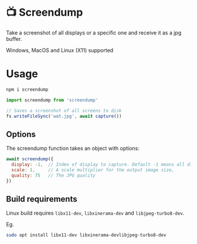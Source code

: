 # 📺 Screendump

Take a screenshot of all displays or a specific one and receive it as a jpg buffer.

Windows, MacOS and Linux (X11) supported

# Usage

```bash
npm i screendump
```

```js
import screendump from 'screendump'

// Saves a screenshot of all screens to disk
fs.writeFileSync('wat.jpg', await capture())
```

## Options

The screendump function takes an object with options:
```js
await screendump({
  display: -1,  // Index of display to capture. Default -1 means all displays,
  scale: 1,     // A scale multiplier for the output image size,
  quality: 75   // The JPG quality
})
```

## Build requirements

Linux build requires `libx11-dev`, `libxinerama-dev` and `libjpeg-turbo8-dev`.

Eg.
```bash
sudo apt install libx11-dev libxinerama-devlibjpeg-turbo8-dev
```
